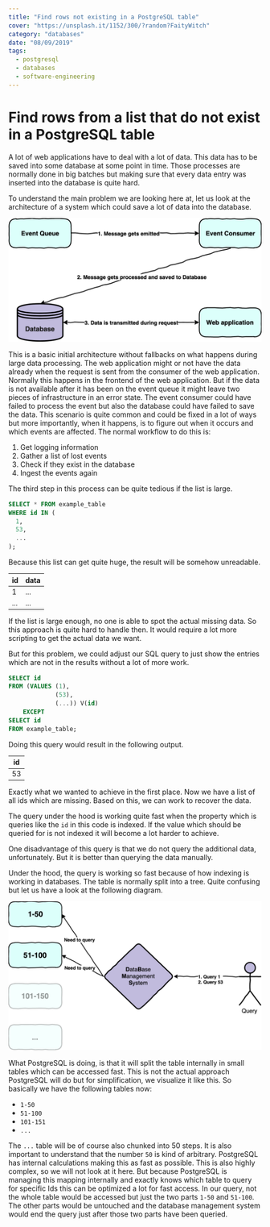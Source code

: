 ```yaml
---
title: "Find rows not existing in a PostgreSQL table"
cover: "https://unsplash.it/1152/300/?random?FaityWitch"
category: "databases"
date: "08/09/2019"
tags:
  - postgresql
  - databases
  - software-engineering
---
```


# Find rows from a list that do not exist in a PostgreSQL table

A lot of web applications have to deal with a lot of data. This data has to be saved into some database at some point in time. Those processes are normally done in big batches but making sure that every data entry was inserted into the database is quite hard.

To understand the main problem we are looking here at, let us look at the architecture of a system which could save a lot of data into the database.

![](./basic-architecture.png)

This is a basic initial architecture without fallbacks on what happens during large data processing. The web application might or not have the data already when the request is sent from the consumer of the web application. Normally this happens in the frontend of the web application. But if the data is not available after it has been on the event queue it might leave two pieces of infrastructure in an error state. The event consumer could have failed to process the event but also the database could have failed to save the data. This scenario is quite common and could be fixed in a lot of ways but more importantly, when it happens, is to figure out when it occurs and which events are affected. The normal workflow to do this is:

1. Get logging information
2. Gather a list of lost events
3. Check if they exist in the database
4. Ingest the events again

The third step in this process can be quite tedious if the list is large.

```sql
SELECT * FROM example_table
WHERE id IN (
  1,
  53,
  ...
);
```

Because this list can get quite huge, the result will be somehow unreadable.

| id  | data |
| --- | ---- |
| 1   | ...  |
| ... | ...  |

If the list is large enough, no one is able to spot the actual missing data. So this approach is quite hard to handle then. It would require a lot more scripting to get the actual data we want.

But for this problem, we could adjust our SQL query to just show the entries which are not in the results without a lot of more work.

```sql
SELECT id
FROM (VALUES (1),
             (53),
             (...)) V(id)
    EXCEPT
SELECT id
FROM example_table;
```

Doing this query would result in the following output.

| id |
| -- |
| 53 |

Exactly what we wanted to achieve in the first place. Now we have a list of all ids which are missing. Based on this, we can work to recover the data.

The query under the hood is working quite fast when the property which is queries like the `id` in this code is indexed. If the value which should be queried for is not indexed it will become a lot harder to achieve.

One disadvantage of this query is that we do not query the additional data, unfortunately. But it is better than querying the data manually.

Under the hood, the query is working so fast because of how indexing is working in databases. The table is normally split into a tree. Quite confusing but let us have a look at the following diagram.

![](./how-sql-requests.png)

What PostgreSQL is doing, is that it will split the table internally in small tables which can be accessed fast. This is not the actual approach PostgreSQL will do but for simplification, we visualize it like this. So basically we have the following tables now:

- `1-50`
- `51-100`
- `101-151`
- `...`

The `...` table will be of course also chunked into 50 steps. It is also important to understand that the number `50` is kind of arbitrary. PostgreSQL has internal calculations making this as fast as possible. This is also highly complex, so we will not look at it here. But because PostgreSQL is managing this mapping internally and exactly knows which table to query for specific Ids this can be optimized a lot for fast access. In our query, not the whole table would be accessed but just the two parts `1-50` and `51-100`. The other parts would be untouched and the database management system would end the query just after those two parts have been queried.
